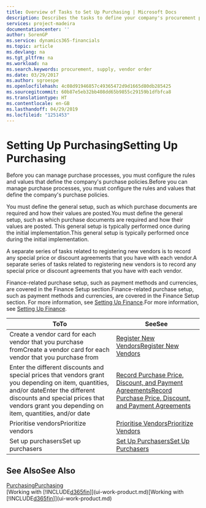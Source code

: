 ```yaml
---
title: Overview of Tasks to Set Up Purchasing | Microsoft Docs
description: Describes the tasks to define your company's procurement policies and set up your purchasing processes.
services: project-madeira
documentationcenter: ''
author: SorenGP
ms.service: dynamics365-financials
ms.topic: article
ms.devlang: na
ms.tgt_pltfrm: na
ms.workload: na
ms.search.keywords: procurement, supply, vendor order
ms.date: 03/29/2017
ms.author: sgroespe
ms.openlocfilehash: 4c08d91946857c49365472d9d1665d80db285425
ms.sourcegitcommit: 60b87e5eb32bb408dd65b9855c29159b1dfbfca8
ms.translationtype: HT
ms.contentlocale: en-GB
ms.lasthandoff: 04/29/2019
ms.locfileid: "1251453"
---
```

# <a name="setting-up-purchasing"></a><span data-ttu-id="d1a86-103">Setting Up Purchasing</span><span class="sxs-lookup"><span data-stu-id="d1a86-103">Setting Up Purchasing</span></span>
<span data-ttu-id="d1a86-104">Before you can manage purchase processes, you must configure the rules and values that define the company's purchase policies.</span><span class="sxs-lookup"><span data-stu-id="d1a86-104">Before you can manage purchase processes, you must configure the rules and values that define the company's purchase policies.</span></span>

<span data-ttu-id="d1a86-105">You must define the general setup, such as which purchase documents are required and how their values are posted.</span><span class="sxs-lookup"><span data-stu-id="d1a86-105">You must define the general setup, such as which purchase documents are required and how their values are posted.</span></span> <span data-ttu-id="d1a86-106">This general setup is typically performed once during the initial implementation.</span><span class="sxs-lookup"><span data-stu-id="d1a86-106">This general setup is typically performed once during the initial implementation.</span></span>

<span data-ttu-id="d1a86-107">A separate series of tasks related to registering new vendors is to record any special price or discount agreements that you have with each vendor.</span><span class="sxs-lookup"><span data-stu-id="d1a86-107">A separate series of tasks related to registering new vendors is to record any special price or discount agreements that you have with each vendor.</span></span>

<span data-ttu-id="d1a86-108">Finance-related purchase setup, such as payment methods and currencies, are covered in the Finance Setup section.</span><span class="sxs-lookup"><span data-stu-id="d1a86-108">Finance-related purchase setup, such as payment methods and currencies, are covered in the Finance Setup section.</span></span> <span data-ttu-id="d1a86-109">For more information, see [Setting Up Finance](finance-setup-finance.md).</span><span class="sxs-lookup"><span data-stu-id="d1a86-109">For more information, see [Setting Up Finance](finance-setup-finance.md).</span></span>

| <span data-ttu-id="d1a86-110">To</span><span class="sxs-lookup"><span data-stu-id="d1a86-110">To</span></span> | <span data-ttu-id="d1a86-111">See</span><span class="sxs-lookup"><span data-stu-id="d1a86-111">See</span></span> |
| --- | --- |
| <span data-ttu-id="d1a86-112">Create a vendor card for each vendor that you purchase from</span><span class="sxs-lookup"><span data-stu-id="d1a86-112">Create a vendor card for each vendor that you purchase from</span></span>|[<span data-ttu-id="d1a86-113">Register New Vendors</span><span class="sxs-lookup"><span data-stu-id="d1a86-113">Register New Vendors</span></span>](purchasing-how-register-new-vendors.md) |
| <span data-ttu-id="d1a86-114">Enter the different discounts and special prices that vendors grant you depending on item, quantities, and/or date</span><span class="sxs-lookup"><span data-stu-id="d1a86-114">Enter the different discounts and special prices that vendors grant you depending on item, quantities, and/or date</span></span> |[<span data-ttu-id="d1a86-115">Record Purchase Price, Discount, and Payment Agreements</span><span class="sxs-lookup"><span data-stu-id="d1a86-115">Record Purchase Price, Discount, and Payment Agreements</span></span>](purchasing-how-record-purchase-price-discount-payment-agreements.md) |
| <span data-ttu-id="d1a86-116">Prioritise vendors</span><span class="sxs-lookup"><span data-stu-id="d1a86-116">Prioritize vendors</span></span> |[<span data-ttu-id="d1a86-117">Prioritise Vendors</span><span class="sxs-lookup"><span data-stu-id="d1a86-117">Prioritize Vendors</span></span>](purchasing-how-prioritize-vendors.md) |
| <span data-ttu-id="d1a86-118">Set up purchasers</span><span class="sxs-lookup"><span data-stu-id="d1a86-118">Set up purchasers</span></span> |[<span data-ttu-id="d1a86-119">Set Up Purchasers</span><span class="sxs-lookup"><span data-stu-id="d1a86-119">Set Up Purchasers</span></span>](purchasing-how-setup-purchasers.md) |

## <a name="see-also"></a><span data-ttu-id="d1a86-120">See Also</span><span class="sxs-lookup"><span data-stu-id="d1a86-120">See Also</span></span>
[<span data-ttu-id="d1a86-121">Purchasing</span><span class="sxs-lookup"><span data-stu-id="d1a86-121">Purchasing</span></span>](purchasing-manage-purchasing.md)  
<span data-ttu-id="d1a86-122">[Working with [!INCLUDE[d365fin](includes/d365fin_md.md)]](ui-work-product.md)</span><span class="sxs-lookup"><span data-stu-id="d1a86-122">[Working with [!INCLUDE[d365fin](includes/d365fin_md.md)]](ui-work-product.md)</span></span>
